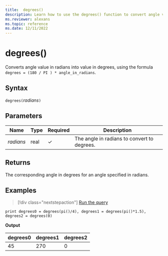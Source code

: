```yaml
---
title:  degrees()
description: Learn how to use the degrees() function to convert angle values from radians to values in degrees.
ms.reviewer: alexans
ms.topic: reference
ms.date: 12/11/2022
---
```

# degrees()

Converts angle value in radians into value in degrees, using the formula `degrees = (180 / PI ) * angle_in_radians`.

## Syntax

`degrees(`*radians*`)`

## Parameters

| Name | Type | Required | Description |
|--|--|--|--|
| *radians* | real | &check; | The angle in radians to convert to degrees. |

## Returns

The corresponding angle in degrees for an angle specified in radians.

## Examples

> [!div class="nextstepaction"]
> <a href="https://dataexplorer.azure.com/clusters/help/databases/Samples?query=H4sIAAAAAAAAAysoyswrUUhJTS9KTS02ULCFMTUKMjU09U00dWAChmhyWoZ6pghZIyRZA00AiS3HB1UAAAA=" target="_blank">Run the query</a>

```kusto
print degrees0 = degrees(pi()/4), degrees1 = degrees(pi()*1.5), degrees2 = degrees(0)
```

**Output**

|degrees0|degrees1|degrees2|
|---|---|---|
|45|270|0|
